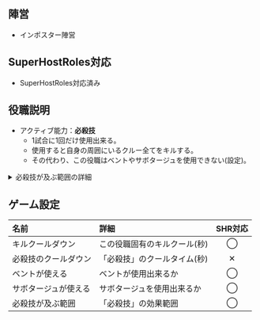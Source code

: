 ## 陣営
- インポスター陣営

## SuperHostRoles対応
- SuperHostRoles対応済み

## 役職説明
- アクティブ能力：**必殺技**
  - 1試合に1回だけ使用出来る。
  - 使用すると自身の周囲にいるクルー全てをキルする。
  - その代わり、この役職はベントやサボタージュを使用できない(設定)。

<details><summary>必殺技が及ぶ範囲の詳細</summary>

- この設定では, 侍を中心とした範囲の半径を設定する事ができます。
  - 0.5でクルー一人分範囲が増加します。
    - <details><summary>範囲 : 1_画像</summary><img src="https://github.com/SuperNewRoles/SuperNewRoles/assets/104145991/b671c35b-be28-4a3f-a6b3-d20fe77c9085" alt="範囲 : 1_画像" title="範囲 : 1_画像" width="500px"></details>
    - <details><summary>範囲 : 1.5_画像</summary><img src="https://github.com/SuperNewRoles/SuperNewRoles/assets/104145991/123c1cac-0e1d-4200-abe6-3d1e2bd16f1c" alt="範囲 : 1.5_画像" title="範囲 : 1.5_画像" width="500px"></details>
    - <details><summary>範囲 : 2_画像</summary><img src="https://github.com/SuperNewRoles/SuperNewRoles/assets/104145991/ca1851dc-b755-48e0-9011-d8bfa821b432" alt="範囲 : 2_画像" title="範囲 : 2_画像" width="500px"></details>

</details>

## ゲーム設定
| 名前 | 詳細 | SHR対応 |
| :-- | :-- | :--: |
| キルクールダウン | この役職固有のキルクール(秒) | ◯ |
| 必殺技のクールダウン | 「必殺技」のクールタイム(秒) | ✕ |
| ベントが使える | ベントが使用出来るか | ◯ |
| サボタージュが使える | サボタージュを使用出来るか | ◯ |
| 必殺技が及ぶ範囲 | 「必殺技」の効果範囲 | ◯ |